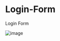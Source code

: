 # Login-Form
Login Form 

![image](https://user-images.githubusercontent.com/82542634/170477148-48e12b0c-c640-434c-9baa-b779878091b9.png)
